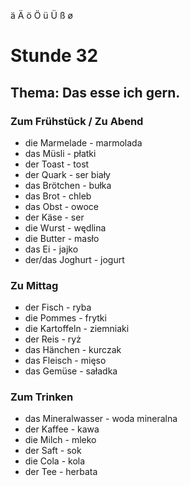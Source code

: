 ä
Ä
ö
Ö
ü
Ü
ß
ø
# Stunde 32
## Thema: Das esse ich gern.
### Zum Frühstück / Zu Abend
- die Marmelade - marmolada
- das Müsli - płatki
- der Toast - tost
- der Quark - ser biały
- das Brötchen - bułka
- das Brot - chleb
- das Obst - owoce
- der Käse - ser
- die Wurst - wędlina
- die Butter - masło
- das Ei - jajko
- der/das Joghurt - jogurt
### Zu Mittag
- der Fisch - ryba
- die Pommes - frytki
- die Kartoffeln - ziemniaki
- der Reis - ryż
- das Hänchen - kurczak
- das Fleisch - mięso
- das Gemüse - saładka
### Zum Trinken
- das Mineralwasser - woda mineralna
- der Kaffee - kawa
- die Milch - mleko
- der Saft - sok
- die Cola - kola
- der Tee - herbata
